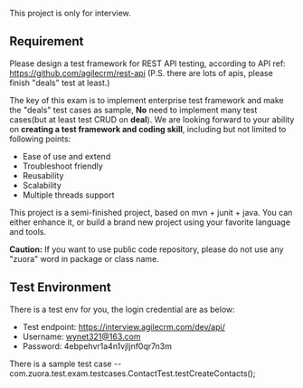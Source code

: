 
This project is only for interview.

## Requirement
Please design a test framework for REST API testing, according to API ref:               
https://github.com/agilecrm/rest-api (P.S. there are lots of apis, please finish "deals" test at least.)

The key of this exam is to implement enterprise test framework and make the "deals" test cases as sample, **No** need to implement many test cases(but at least test CRUD on **deal**). We are looking forward to your ability on **creating a test framework and coding skill**, including but not limited to following points:
* Ease of use and extend
* Troubleshoot friendly
* Reusability
* Scalability
* Multiple threads support

This project is a semi-finished project, based on mvn + junit + java.
You can either enhance it, or build a brand new project using your favorite language and tools.

**Caution:** If you want to use public code repository, please do not use any "zuora" word in package or class name.

## Test Environment
There is a test env for you, the login credential are as below:

* Test endpoint:     https://interview.agilecrm.com/dev/api/
* Username:          wynet321@163.com
* Password:          4ebpehvr1a4n1vjljnf0qr7n3m

There is a sample test case --
com.zuora.test.exam.testcases.ContactTest.testCreateContacts();

